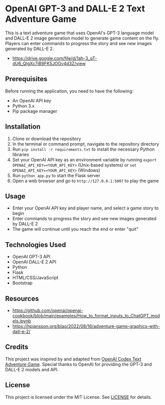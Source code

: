 # OpenAI GPT-3 and DALL-E 2 Text Adventure Game

This is a text adventure game that uses OpenAI's GPT-3 language model and DALL-E 2 image generation model to generate game content on the fly. Players can enter commands to progress the story and see new images generated by DALL-E 2.

- https://drive.google.com/file/d/1ah-3_qT-dU6_QlgXc7iB9FK5JOGv4d3Z/view

## Prerequisites

Before running the application, you need to have the following:

- An OpenAI API key
- Python 3.x
- Pip package manager

## Installation

1. Clone or download the repository
2. In the terminal or command prompt, navigate to the repository directory
3. Run `pip install -r requirements.txt` to install the necessary Python libraries
4. Set your OpenAI API key as an environment variable by running `export OPENAI_API_KEY=<YOUR_API_KEY>` (Unix-based systems) or `set OPENAI_API_KEY=<YOUR_API_KEY>` (Windows)
5. Run `python app.py` to start the Flask server
6. Open a web browser and go to `http://127.0.0.1:5007` to play the game

## Usage

- Enter your OpenAI API key and player name, and select a game story to begin
- Enter commands to progress the story and see new images generated by DALL-E 2
- The game will continue until you reach the end or enter "quit"

## Technologies Used

- OpenAI GPT-3 API
- OpenAI DALL-E 2 API
- Python
- Flask
- HTML/CSS/JavaScript
- Bootstrap

## Resources

- https://github.com/openai/openai-cookbook/blob/main/examples/How_to_format_inputs_to_ChatGPT_models.ipynb
- https://hpjansson.org/blag/2022/08/16/adventure-game-graphics-with-dall-e-2/

## Credits

This project was inspired by and adapted from [OpenAI Codex Text Adventure Game](https://github.com/openai/codex-adventure). Special thanks to OpenAI for providing the GPT-3 and DALL-E 2 models and API.

## License

This project is licensed under the MIT License. See [LICENSE](LICENSE) for details.
